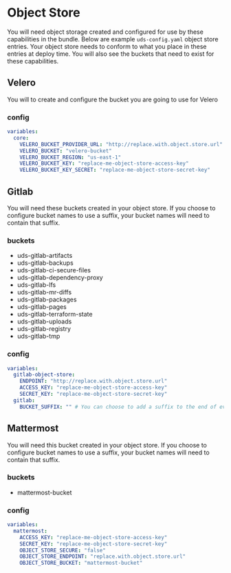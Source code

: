 # Object Store
You will need object storage created and configured for use by these capabilities in the bundle. Below are example `uds-config.yaml` object store entries. Your object store needs to conform to what you place in these entries at deploy time. You will also see the buckets that need to exist for these capabilities.

## Velero
You will to create and configure the bucket you are going to use for Velero

### config
```yaml
variables:
  core:
    VELERO_BUCKET_PROVIDER_URL: "http://replace.with.object.store.url"
    VELERO_BUCKET: "velero-bucket"
    VELERO_BUCKET_REGION: "us-east-1"
    VELERO_BUCKET_KEY: "replace-me-object-store-access-key"
    VELERO_BUCKET_KEY_SECRET: "replace-me-object-store-secret-key"
```

## Gitlab
You will need these buckets created in your object store. If you choose to configure bucket names to use a suffix, your bucket names will need to contain that suffix.

### buckets
- uds-gitlab-artifacts
- uds-gitlab-backups
- uds-gitlab-ci-secure-files
- uds-gitlab-dependency-proxy
- uds-gitlab-lfs
- uds-gitlab-mr-diffs
- uds-gitlab-packages
- uds-gitlab-pages
- uds-gitlab-terraform-state
- uds-gitlab-uploads
- uds-gitlab-registry
- uds-gitlab-tmp

### config

```yaml
variables:
  gitlab-object-store:
    ENDPOINT: "http://replace.with.object.store.url"
    ACCESS_KEY: "replace-me-object-store-access-key"
    SECRET_KEY: "replace-me-object-store-secret-key"
  gitlab:
    BUCKET_SUFFIX: "" # You can choose to add a suffix to the end of every bucket name if desired or needed.
```

## Mattermost
You will need this bucket created in your object store. If you choose to configure bucket names to use a suffix, your bucket names will need to contain that suffix.

### buckets
- mattermost-bucket

### config

```yaml
variables:
  mattermost:
    ACCESS_KEY: "replace-me-object-store-access-key"
    SECRET_KEY: "replace-me-object-store-secret-key"
    OBJECT_STORE_SECURE: "false"
    OBJECT_STORE_ENDPOINT: "replace.with.object.store.url"
    OBJECT_STORE_BUCKET: "mattermost-bucket"
```
